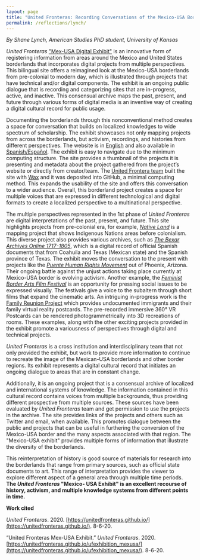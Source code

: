 ```yaml
---
layout: page
title: "United Fronteras: Recording Conversations of the Mexico-USA Borderlands"
permalink: /reflections/lynch/
---
```


*By Shane Lynch, American Studies PhD student, University of Kansas*


*United Fronteras* ["Mex-USA Digital Exhibit"](https://unitedfronteras.github.io/ufexhibition_mexusa/) is an innovative form of registering information from areas around the Mexico and United States borderlands that incorporates digital projects from multiple perspectives. This bilingual site offers a reimagined look at the Mexico-USA borderlands from pre-colonial to modern day, which is illustrated through projects that have technical and/or digital components. The exhibit is an ongoing public dialogue that is recording and categorizing sites that are in-progress, active, and inactive. This consensual archive maps the past, present, and future through various forms of digital media is an inventive way of creating a digital cultural record for public usage.

Documenting the borderlands through this nonconventional method creates a space for conversation that builds on localized knowledges to wide spectrum of scholarship. The exhibit showcases not only mapping projects from across the borderlands, but activism, recordings, and histories from different perspectives. The website is in [English](https://unitedfronteras.github.io/ufexhibition_mexusa/) and also available in [Spanish/Español](https://unitedfronteras.github.io/ufexhibicion_mexeua/). The exhibit is easy to navigate due to the minimum computing structure. The site provides a thumbnail of the projects it is presenting and metadata about the project gathered from the project’s website or directly from creator/team. The [United Frontera team](https://unitedfronteras.github.io/nosotrxs/) built the site with [Wax](https://minicomp.github.io/wax/) and it was deposited into GitHub, a minimal computing method. This expands the usability of the site and offers this conversation to a wider audience. Overall, this borderland project creates a space for multiple voices that are expressed in different technological and digital formats to create a localized perspective to a multinational perspective.

The multiple perspectives represented in the 1st phase of *United Fronteras* are digital interpretations of the past, present, and future. This site highlights projects from pre-colonial era, for example, [*Native Land*](https://unitedfronteras.github.io/ufexhibition_mexusa/united/obj081/) is a mapping project that shows Indigenous Nations areas before colonialism. This diverse project also provides various archives, such as [*The Bexar Archives Online 1717-1805*](https://unitedfronteras.github.io/ufexhibition_mexusa/united/obj007/), which is a digital record of official Spanish documents that from Coahuila and Texas (Mexican state) and the Spanish province of Texas. The exhibit moves the conversation to the present with projects like the [*Puente Human Rights Movement*](https://unitedfronteras.github.io/ufexhibition_mexusa/united/obj092/) out of Phoenix, Arizona. Their ongoing battle against the unjust actions taking place currently at Mexico-USA border is evolving activism. Another example, the [*Feminist Border Arts Film Festival*](https://unitedfronteras.github.io/ufexhibition_mexusa/united/obj048/) is an opportunity for pressing social issues to be expressed visually. The festivals give a voice to the subaltern through short films that expand the cinematic arts. An intriguing in-progress work is the [Family Reunion Project](https://unitedfronteras.github.io/ufexhibition_mexusa/united/obj047/) which provides undocumented immigrants and their family virtual reality postcards. The pre-recorded immersive 360° VR Postcards can be rendered photogrammetrically into 3D recreations of rooms. These examples, along with the other exciting projects provided in the exhibit promote a variousness of perspectives through digital and technical projects.

*United Fronteras* is a cross institution and interdisciplinary team that not only provided the exhibit, but work to provide more information to continue to recreate the image of the Mexican-USA borderlands and other border regions. Its exhibit represents a digital cultural record that initiates an ongoing dialogue to areas that are in constant change.

Additionally, it is an ongoing project that is a consensual archive of localized and international systems of knowledge. The information contained in this cultural record contains voices from multiple backgrounds, thus providing different prospective from multiple sources. These sources have been evaluated by *United Fronteras* team and get permission to use the projects in the archive. The site provides links of the projects and others such as Twitter and email, when available. This promotes dialogue between the public and projects that can be useful in furthering the conversion of the Mexico-USA border and the many aspects associated with that region. The "Mexico-USA exhibit" provides multiple forms of information that illustrate the diversity of the borderlands.

This reinterpretation of history is good source of materials for research into the borderlands that range from primary sources, such as official state documents to art. This range of interpretation provides the viewer to explore different aspect of a general area through multiple time periods. **The *United Fronteras* "Mexico- USA Exhibit" is an excellent recourse of history, activism, and multiple knowledge systems from different points in time.**


**Work cited**

*United Fronteras*. 2020. [https://unitedfronteras.github.io/](https://unitedfronteras.github.io/). 8-6-20.

“United Fronteras Mex-USA Exhibit.” *United Fronteras*. 2020. [https://unitedfronteras.github.io/ufexhibition_mexusa/](https://unitedfronteras.github.io/ufexhibition_mexusa/). 8-6-20.
